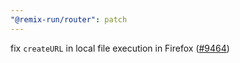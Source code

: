 ```yaml
---
"@remix-run/router": patch
---
```


fix `createURL` in local file execution in Firefox ([#9464](https://github.com/remix-run/react-router/pull/9464))
